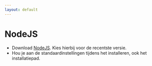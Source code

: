 ```yaml
---
layout: default
---
```

# NodeJS

* Download [NodeJS](https://nodejs.org/en/). Kies hierbij voor de recentste versie.
* Hou je aan de standaardinstellingen tijdens het installeren, ook het installatiepad.
